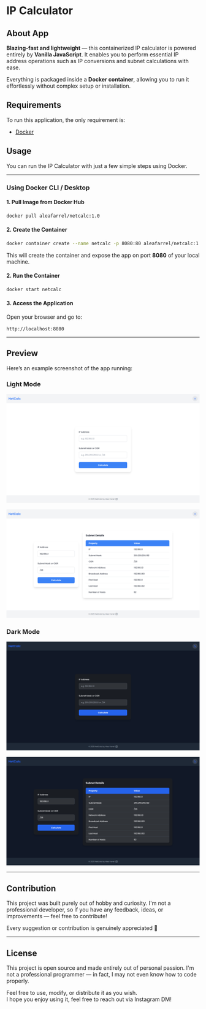 # IP Calculator

## About App

**Blazing-fast and lightweight** — this containerized IP calculator is powered entirely by **Vanilla JavaScript**. It enables you to perform essential IP address operations such as IP conversions and subnet calculations with ease.

Everything is packaged inside a **Docker container**, allowing you to run it effortlessly without complex setup or installation.

## Requirements

To run this application, the only requirement is:

- [Docker](https://docs.docker.com/get-docker/)

## Usage

You can run the IP Calculator with just a few simple steps using Docker.

---

### Using Docker CLI / Desktop

#### 1. Pull Image from Docker Hub

```bash
docker pull aleafarrel/netcalc:1.0
```

#### 2. Create the Container

```bash
docker container create --name netcalc -p 8080:80 aleafarrel/netcalc:1.0
```

This will create the container and expose the app on port **8080** of your local machine.

#### 2. Run the Container

```bash
docker start netcalc
```

#### 3. Access the Application

Open your browser and go to:

```
http://localhost:8080
```
---

## Preview

Here’s an example screenshot of the app running:

### Light Mode

![Netcalc Preview](pictures/netcalc_light1.png)

![Netcalc Preview](pictures/netcalc_light2.png)

### Dark Mode

![Netcalc Preview](pictures/netcalc_dark1.png)

![Netcalc Preview](pictures/netcalc_dark2.png)

---

## Contribution

This project was built purely out of hobby and curiosity. I'm not a professional developer, so if you have any feedback, ideas, or improvements — feel free to contribute!

Every suggestion or contribution is genuinely appreciated 🙏

---

## License

This project is open source and made entirely out of personal passion. I'm not a professional programmer — in fact, I may not even know how to code properly.

Feel free to use, modify, or distribute it as you wish.  
I hope you enjoy using it, feel free to reach out via Instagram DM!